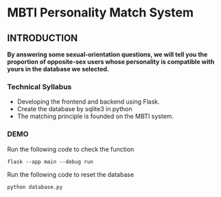 # MBTI Personality Match System

## INTRODUCTION
**By answering some sexual-orientation questions, we will tell you the proportion of opposite-sex users whose personality is compatible with yours in the database we selected.**

### Technical Syllabus
* Developing the frontend and backend using Flask.
* Create the database by sqlite3 in python
* The matching principle is founded on the MBTI system.
### DEMO  
Run the following code to check the function
```
flask --app main --debug run
```
Run the following code to reset the database
```
python database.py
```
